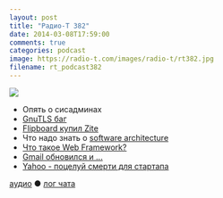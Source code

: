 ```yaml
---
layout: post
title: "Радио-Т 382"
date: 2014-03-08T17:59:00
comments: true
categories: podcast
image: https://radio-t.com/images/radio-t/rt382.jpg
filename: rt_podcast382
---
```

![](https://radio-t.com/images/radio-t/rt382.jpg)

* Опять о сисадминах
* [GnuTLS баг](http://www.linux.com/news/featured-blogs/203-konstantin-ryabitsev/765302-what-is-the-gnutls-bug-and-how-to-protect-linux-system-)
* [Flipboard купил Zitе](http://techcrunch.com/2014/03/05/flipboard-2/)
* Что надо знать о [software architecture](http://www.codingthearchitecture.com/2014/03/05/five_things_every_developer_should_know_about_software_architecture.html)
* [Что такое Web Framework?](http://www.jeffknupp.com/blog/2014/03/03/what-is-a-web-framework/)
* [Gmail обновился и ...](http://techcrunch.com/2014/03/05/gmail-for-ios-gets-full-support-for-background-refresh/)
* [Yahoo - поцелуй смерти для стартапа](http://readwrite.com/2014/03/06/yahoo-death-bringer-startup-destroyer-acquisitions-strategy-search)

[аудио](http://cdn.radio-t.com/rt_podcast382.mp3) ● [лог чата](http://chat.radio-t.com/logs/radio-t-382.html)
<audio src="http://cdn.radio-t.com/rt_podcast382.mp3" preload="none"></audio>

